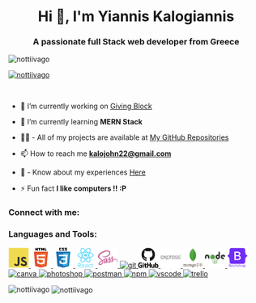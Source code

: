<h1 align="center">Hi 👋, I'm Yiannis Kalogiannis</h1>
<h3 align="center">A passionate full Stack web developer from Greece</h3>

<p align="left"> <img src="https://komarev.com/ghpvc/?username=nottiivago&label=Profile%20views&color=0e75b6&style=flat" alt="nottiivago" /> </p>

<p align="left"> <a href="https://github.com/ryo-ma/github-profile-trophy"><img src="https://github-profile-trophy.vercel.app/?username=nottiivago" alt="nottiivago" /></a> </p>

<p align="left"> <a href="https://twitter.com/" target="blank"><img src="https://img.shields.io/twitter/follow/?logo=twitter&style=for-the-badge" alt="" /></a> </p>

- 🔭 I’m currently working on [Giving Block](https://github.com/nottiivago/Giving-Block)

- 🌱 I’m currently learning **MERN Stack**

- 👨‍💻 - All of my projects are available at [My GitHub Repositories](https://github.com/nottiivago?tab=repositories)
- 📫 How to reach me **kalojohn22@gmail.com**

- 📄 - Know about my experiences [Here](https://www.canva.com/design/DAGXJUQ27fM/Oyg8LMdMl4bcSTHagXqZBg/view)

- ⚡ Fun fact **I like computers !! :P**

<h3 align="left">Connect with me:</h3>
<p align="left">
</p>

<h3 align="left">Languages and Tools:</h3>
<p align="left">
  <a href="https://developer.mozilla.org/en-US/docs/Web/JavaScript" target="_blank" rel="noreferrer"> 
    <img src="https://raw.githubusercontent.com/devicons/devicon/master/icons/javascript/javascript-original.svg" alt="javascript" width="40" height="40"/> 
  </a>
  <a href="https://www.w3.org/html/" target="_blank" rel="noreferrer"> 
    <img src="https://raw.githubusercontent.com/devicons/devicon/master/icons/html5/html5-original-wordmark.svg" alt="html5" width="40" height="40"/> 
  </a>
  <a href="https://www.w3schools.com/css/" target="_blank" rel="noreferrer"> 
    <img src="https://raw.githubusercontent.com/devicons/devicon/master/icons/css3/css3-original-wordmark.svg" alt="css3" width="40" height="40"/> 
  </a>
  <a href="https://reactjs.org/" target="_blank" rel="noreferrer"> 
    <img src="https://raw.githubusercontent.com/devicons/devicon/master/icons/react/react-original-wordmark.svg" alt="react" width="40" height="40"/> 
  </a>
  <a href="https://sass-lang.com" target="_blank" rel="noreferrer"> 
    <img src="https://raw.githubusercontent.com/devicons/devicon/master/icons/sass/sass-original.svg" alt="sass" width="40" height="40"/> 
  </a>
  <a href="https://git-scm.com/" target="_blank" rel="noreferrer"> 
    <img src="https://www.vectorlogo.zone/logos/git-scm/git-scm-icon.svg" alt="git" width="40" height="40"/> 
  </a>
  <a href="https://github.com/" target="_blank" rel="noreferrer"> 
    <img src="https://raw.githubusercontent.com/devicons/devicon/master/icons/github/github-original-wordmark.svg" alt="github" width="40" height="40"/> 
  </a>
  <a href="https://expressjs.com" target="_blank" rel="noreferrer"> 
    <img src="https://raw.githubusercontent.com/devicons/devicon/master/icons/express/express-original-wordmark.svg" alt="express" width="40" height="40"/> 
  </a>
  <a href="https://www.mongodb.com/" target="_blank" rel="noreferrer"> 
    <img src="https://raw.githubusercontent.com/devicons/devicon/master/icons/mongodb/mongodb-original-wordmark.svg" alt="mongodb" width="40" height="40"/> 
  </a>
  <a href="https://nodejs.org" target="_blank" rel="noreferrer"> 
    <img src="https://raw.githubusercontent.com/devicons/devicon/master/icons/nodejs/nodejs-original-wordmark.svg" alt="nodejs" width="40" height="40"/> 
  </a>
  <a href="https://getbootstrap.com" target="_blank" rel="noreferrer"> 
    <img src="https://raw.githubusercontent.com/devicons/devicon/master/icons/bootstrap/bootstrap-plain-wordmark.svg" alt="bootstrap" width="40" height="40"/> 
  </a>
  <a href="https://www.canva.com" target="_blank" rel="noreferrer"> 
    <img src="https://upload.wikimedia.org/wikipedia/commons/1/1e/Canva_Logo.svg" alt="canva" width="40" height="40"/> 
  </a>
  <a href="https://www.adobe.com/products/photoshop.html" target="_blank" rel="noreferrer"> 
    <img src="https://upload.wikimedia.org/wikipedia/commons/0/0a/Adobe_Photoshop_Logo_2023.svg" alt="photoshop" width="40" height="40"/> 
  </a>
  <a href="https://www.postman.com" target="_blank" rel="noreferrer"> 
    <img src="https://www.vectorlogo.zone/logos/getpostman/getpostman-icon.svg" alt="postman" width="40" height="40"/> 
  </a>
  <a href="https://www.npmjs.com" target="_blank" rel="noreferrer"> 
    <img src="https://upload.wikimedia.org/wikipedia/commons/a/a7/Npm-icon.svg" alt="npm" width="40" height="40"/> 
  </a>
  <a href="https://code.visualstudio.com" target="_blank" rel="noreferrer"> 
    <img src="https://upload.wikimedia.org/wikipedia/commons/1/1b/Visual_Studio_Code_1.35_icon.svg" alt="vscode" width="40" height="40"/> 
  </a>
  <a href="https://trello.com" target="_blank" rel="noreferrer"> 
    <img src="https://upload.wikimedia.org/wikipedia/commons/6/64/Trello_logo_2017.svg" alt="trello" width="40" height="40"/> 
  </a>
</p>

<p><img align="left" src="https://github-readme-stats.vercel.app/api/top-langs?username=nottiivago&show_icons=true&locale=en&layout=compact" alt="nottiivago" /></p>

<p>&nbsp;<img align="center" src="https://github-readme-stats.vercel.app/api?username=nottiivago&show_icons=true&locale=en" alt="nottiivago" /></p>
